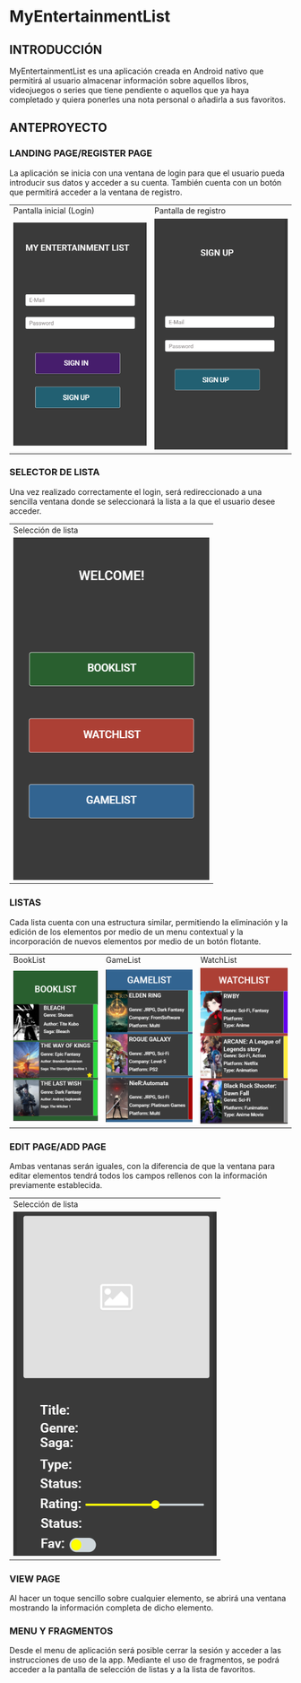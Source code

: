 # MyEntertainmentList

## INTRODUCCIÓN

MyEntertainmentList es una aplicación creada en Android nativo que permitirá al usuario almacenar información sobre aquellos libros, videojuegos o series que tiene pendiente o aquellos que ya haya completado y quiera ponerles una nota personal o añadirla a sus favoritos.

## ANTEPROYECTO

### LANDING PAGE/REGISTER PAGE

La aplicación se inicia con una ventana de login para que el usuario pueda introducir sus datos y acceder a su cuenta. También cuenta con un botón que permitirá acceder a la ventana de registro.

<table>
  <tr>
    <td>Pantalla inicial (Login)</td>
    <td>Pantalla de registro</td>
  </tr>
  <tr>
    <td>
      <img src="MyEntertainmentListImages/LandingPage.png">
    </td>  
    <td>
      <img src="MyEntertainmentListImages/RegisterPage.png">
    </td>
  </tr>
</table>



### SELECTOR DE LISTA

Una vez realizado correctamente el login, será redireccionado a una sencilla ventana donde se seleccionará la lista a la que el usuario desee acceder.

<table>
  <tr>
    <td>Selección de lista
  </tr>
  <tr>
    <td>
      <img src="MyEntertainmentListImages/SelectorPage.png">
    </td>
  </tr>
</table>


### LISTAS

Cada lista cuenta con una estructura similar, permitiendo la eliminación y la edición de los elementos por medio de un menu contextual y la incorporación de nuevos elementos por medio de un botón flotante.

<table>
  <tr>
    <td>BookList</td>
    <td>GameList</td>
    <td>WatchList</td>
  </tr>
  <tr>
    <td>
      <img src="MyEntertainmentListImages/BookList.png">
    </td>
    <td>
      <img src="MyEntertainmentListImages/GameList.png">
    </td>
    <td>
      <img src="MyEntertainmentListImages/WatchList.png">
    </td>
  </tr>
</table>

 

### EDIT PAGE/ADD PAGE

Ambas ventanas serán iguales, con la diferencia de que la ventana para editar elementos tendrá todos los campos rellenos con la información previamente establecida.

<table>
  <tr>
    <td>Selección de lista
  </tr>
  <tr>
    <td>
      <img src="MyEntertainmentListImages/AddPage.png">
    </td>
  </tr>
</table>



### VIEW PAGE

Al hacer un toque sencillo sobre cualquier elemento, se abrirá una ventana mostrando la información completa de dicho elemento.

### MENU Y FRAGMENTOS

Desde el menu de aplicación será posible cerrar la sesión y acceder a las instrucciones de uso de la app. Mediante el uso de fragmentos, se podrá acceder a la pantalla de selección de listas y a la lista de favoritos.

